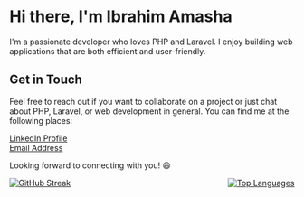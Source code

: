 
# Hi there, I'm Ibrahim Amasha

I'm a passionate developer who loves PHP and Laravel. I enjoy building web applications that are both efficient and user-friendly.

 
 

## Get in Touch

Feel free to reach out if you want to collaborate on a project or just chat about PHP, Laravel, or web development in general. You can find me at the following places:

 [LinkedIn Profile](https://www.linkedin.com/in/ibrahim-amasha-24199a230/) <br>
 [Email Address](mailto:ibrahimamasha7@gmail.com)

Looking forward to connecting with you! 😄

<div style="display: flex; justify-content: space-between;">
    <a href="https://git.io/streak-stats" target="_blank">
        <img src="https://streak-stats.demolab.com?user=IbrahimAmasha&theme=whatsapp-light2&border_radius=5.4" alt="GitHub Streak" />
    </a>
    <a href="https://github.com/IbrahimAmasha" target="_blank">
        <img src="https://github-readme-stats.vercel.app/api/top-langs?username=IbrahimAmasha&show_icons=true&locale=en&layout=compact" alt="Top Languages" />
    </a>
</div>
